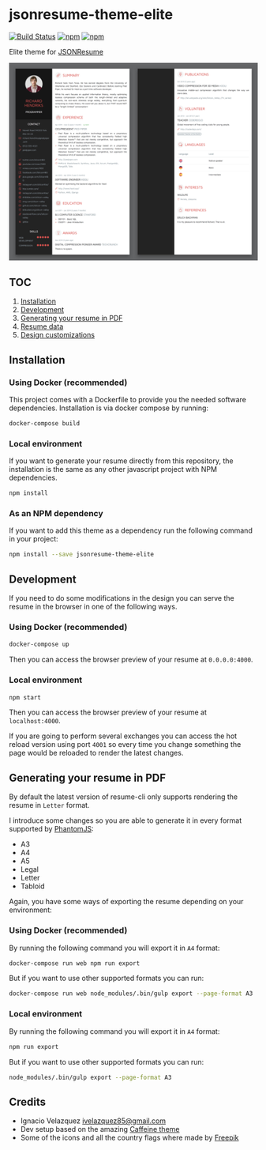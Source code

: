 # jsonresume-theme-elite

[![Build Status](https://api.travis-ci.org/nass600/jsonresume-theme-elite.svg?branch=master)](https://travis-ci.org/nass600/jsonresume-theme-elite)
[![npm](https://img.shields.io/npm/v/jsonresume-theme-elite.svg)](https://www.npmjs.com/package/jsonresume-theme-elite)
[![npm](https://img.shields.io/npm/dt/jsonresume-theme-elite.svg)](https://www.npmjs.com/package/jsonresume-theme-elite)

Elite theme for [JSONResume](https://jsonresume.org/)

![](docs/img/elite.jpg)

## TOC

1. [Installation](#installtion)
2. [Development](#development)
3. [Generating your resume in PDF](#generating-your-resume-in-pdf)
4. [Resume data](docs/RESUME_DATA.md)
5. [Design customizations](docs/DESIGN_CUSTOMIZATIONS.md)

## Installation

### Using Docker (recommended)

This project comes with a Dockerfile to provide you the needed software dependencies. Installation
is via docker compose by running:

```bash
docker-compose build
```

### Local environment

If you want to generate your resume directly from this repository, the installation is
the same as any other javascript project with NPM dependencies.

```bash
npm install
```

### As an NPM dependency

If you want to add this theme as a dependency run the following command in your project:

```bash
npm install --save jsonresume-theme-elite
```





## Development

If you need to do some modifications in the design you can serve the
resume in the browser in one of the following ways.

### Using Docker (recommended)

```bash
docker-compose up
```

Then you can access the browser preview of your resume at `0.0.0.0:4000`.

### Local environment

```bash
npm start
```

Then you can access the browser preview of your resume at `localhost:4000`.



If you are going to perform several exchanges you can access the hot reload
version using port `4001` so every time you change something the page
would be reloaded to render the latest changes.






## Generating your resume in PDF

By default the latest version of resume-cli only supports rendering the
resume in `Letter` format.

I introduce some changes so you are able to generate it in every format
supported by [PhantomJS](http://phantomjs.org/api/webpage/property/paper-size.html):

+ A3
+ A4
+ A5
+ Legal
+ Letter
+ Tabloid

Again, you have some ways of exporting the resume depending on your environment:

### Using Docker (recommended)

By running the following command you will export it in `A4` format:

``` bash
docker-compose run web npm run export
```

But if you want to use other supported formats you can run:

```bash
docker-compose run web node_modules/.bin/gulp export --page-format A3
```

### Local environment

By running the following command you will export it in `A4` format:

```bash
npm run export
```

But if you want to use other supported formats you can run:

```bash
node_modules/.bin/gulp export --page-format A3
```


## Credits

+ Ignacio Velazquez <ivelazquez85@gmail.com>
+ Dev setup based on the amazing [Caffeine theme](https://github.com/kelyvin/jsonresume-theme-caffeine)
+ Some of the icons and all the country flags where made by [Freepik](http://www.freepik.com)
